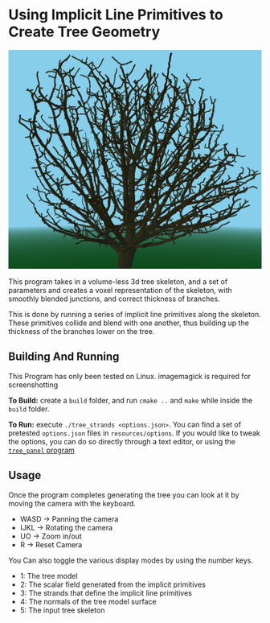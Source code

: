 # Using Implicit Line Primitives to Create Tree Geometry

![cover](ic2.png)

This program takes in a volume-less 3d tree skeleton, and a set of parameters
and creates a voxel representation of the skeleton, with smoothly blended
junctions, and correct thickness of branches.

This is done by running a series of implicit line primitives along the
skeleton. These primitives collide and blend with one another, thus building
up the thickness of the branches lower on the tree.

## Building And Running
This Program has only been tested on Linux. imagemagick is required for
screenshotting

**To Build:** create a `build` folder, and run `cmake ..` and `make` while 
inside the `build` folder.

**To Run:** execute `./tree_strands <options.json>`. You can find a set of
pretested `options.json` files in `resources/options`. If you would like to
tweak the options, you can do so directly through a text editor, or using 
the [`tree_panel` program](https://github.com/ayylol/tree_panel)

## Usage
Once the program completes generating the tree you can look at it by moving
the camera with the keyboard.

- WASD    -> Panning the camera
- IJKL    -> Rotating the camera
- UO      -> Zoom in/out
- R       -> Reset Camera

You Can also toggle the various display modes by using the number keys.
- 1: The tree model
- 2: The scalar field generated from the implicit primitives
- 3: The strands that define the implicit line primitives
- 4: The normals of the tree model surface
- 5: The input tree skeleton
